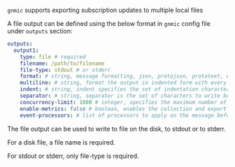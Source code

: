 `gnmic` supports exporting subscription updates to multiple local files

A file output can be defined using the below format in `gnmic` config file under `outputs` section:

```yaml
outputs:
  output1:
    type: file # required
    filename: /path/to/filename
    file-type: stdout # or stderr
    format: # string, message formatting, json, protojson, prototext, event
    multiline: # string, format the output in indented form with every element on a new line.
    indent: # string, indent specifies the set of indentation characters to use in a multiline formatted output
    separator: # string, separator is the set of characters to write between messages, defaults to new line
    concurrency-limit: 1000 # integer, specifies the maximum number of allowed concurrent file writes
    enable-metrics: false # boolean, enables the collection and export (via prometheus) of output specific metrics
    event-processors: # list of processors to apply on the message before writing
```

The file output can be used to write to file on the disk, to stdout or to stderr.

For a disk file, a file name is required.

For stdout or stderr, only file-type is required.
